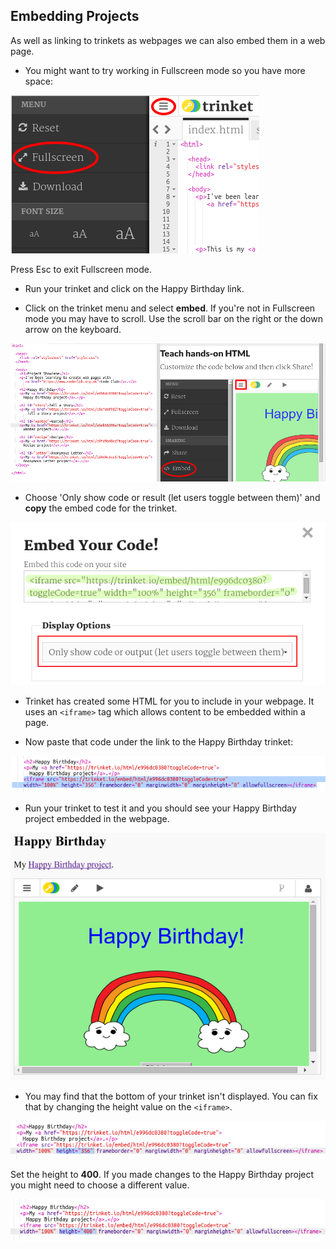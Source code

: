 ## Embedding Projects

As well as linking to trinkets as webpages we can also embed them in a web page.

+ You might want to try working in Fullscreen mode so you have more space:

![स्क्रीनशॉट](images/showcase-fullscreen.png)

Press Esc to exit Fullscreen mode.

+ Run your trinket and click on the Happy Birthday link.

+ Click on the trinket menu and select **embed**. If you're not in Fullscreen mode you may have to scroll. Use the scroll bar on the right or the down arrow on the keyboard.

![स्क्रीनशॉट](images/showcase-embed-code.png)

+ Choose 'Only show code or result (let users toggle between them)' and **copy** the embed code for the trinket. 

![स्क्रीनशॉट](images/showcase-embed.png)

+ Trinket has created some HTML for you to include in your webpage. It uses an `<iframe>` tag which allows content to be embedded within a page.

+ Now paste that code under the link to the Happy Birthday trinket:

![स्क्रीनशॉट](images/showcase-paste-embed.png)

+ Run your trinket to test it and you should see your Happy Birthday project embedded in the webpage. 

![स्क्रीनशॉट](images/showcase-embed-output.png)

+ You may find that the bottom of your trinket isn't displayed. You can fix that by changing the height value on the `<iframe>`. 

![स्क्रीनशॉट](images/showcase-embed-height.png)

Set the height to **400**. If you made changes to the Happy Birthday project you might need to choose a different value.

![स्क्रीनशॉट](images/showcase-embed-fixed.png)